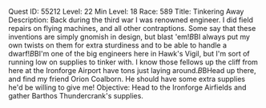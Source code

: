 Quest ID: 55212
Level: 22
Min Level: 18
Race: 589
Title: Tinkering Away
Description: Back during the third war I was renowned engineer. I did field repairs on flying machines, and all other contraptions. Some say that these inventions are simply gnomish in design, but blast 'em!$B$BI always put my own twists on them for extra sturdiness and to be able to handle a dwarf!$B$BI'm one of the big engineers here in Hawk's Vigil, but I'm sort of running low on supplies to tinker with. I know those fellows up the cliff from here at the Ironforge Airport have tons just laying around.$B$BHead up there, and find my friend Orion Coalborn. He should have some extra supplies he'd be willing to give me!
Objective: Head to the Ironforge Airfields and gather Barthos Thundercrank's supplies.
